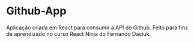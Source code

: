 # Github-App

Aplicação criada em React para consumir a API do Github. Feito para fins de aprendizado no curso React Ninja do Fernando Daciuk.